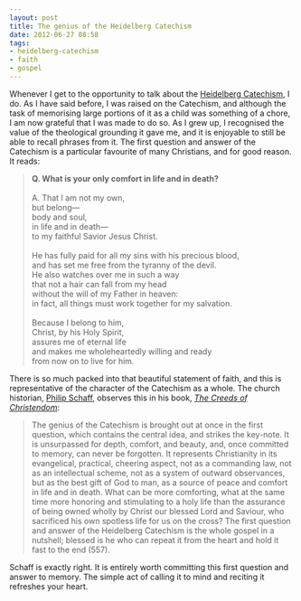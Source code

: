 ```yaml
---
layout: post
title: The genius of the Heidelberg Catechism
date: 2012-06-27 08:58
tags:
- heidelberg-catechism
- faith
- gospel
---
```

<p>Whenever I get to the opportunity to talk about the <a href="http://www.crcna.org/pages/heidelberg_main.cfm" target="_blank">Heidelberg Catechism</a>, I do. As I have said before, I was raised on the Catechism, and although the task of memorising large portions of it as a child was something of a chore, I am now grateful that I was made to do so. As I grew up, I recognised the value of the theological grounding it gave me, and it is enjoyable to still be able to recall phrases from it. The first question and answer of the Catechism is a particular favourite of many Christians, and for good reason. It reads:</p>
<blockquote>
<strong>Q. What is your only comfort in life and in death?</strong><br>
<br>
A. That I am not my own,<br>
but belong—<br>
body and soul,<br>
in life and in death—<br>
to my faithful Savior Jesus Christ.<br>
<br>
He has fully paid for all my sins with his precious blood,<br>
and has set me free from the tyranny of the devil.<br>
He also watches over me in such a way<br>
that not a hair can fall from my head<br>
without the will of my Father in heaven:<br>
in fact, all things must work together for my salvation.<br>
<br>
Because I belong to him,<br>
Christ, by his Holy Spirit,<br>
assures me of eternal life<br>
and makes me wholeheartedly willing and ready<br>
from now on to live for him.
</blockquote>
<p>There is so much packed into that beautiful statement of faith, and this is representative of the character of the Catechism as a whole. The church historian, <a href="http://en.wikipedia.org/wiki/Philip_Schaff" target="_blank">Philip Schaff</a>, observes this in his book, <a href="http://www.amazon.co.uk/gp/product/1602068895/ref=as_li_qf_sp_asin_il_tl?ie=UTF8&amp;tag=jakebeldercom-21&amp;linkCode=as2&amp;camp=1634&amp;creative=6738&amp;creativeASIN=1602068895" target="_blank"><em>The Creeds of Christendom</em></a>:</p>
<blockquote>
The genius of the Catechism is brought out at once in the  first question, which contains the central idea, and strikes the  key-note. It is unsurpassed for depth, comfort, and beauty, and, once  committed to memory, can never be forgotten. It represents Christianity  in its evangelical, practical, cheering aspect, not as a commanding law,  not as an intellectual scheme, not as a system of outward observances,  but as the best gift of God to man, as a source of peace and comfort in  life and in death. What can be more comforting, what at the same time  more honoring and stimulating to a holy life than the assurance of being  owned wholly by Christ our blessed Lord and Saviour, who sacrificed his  own spotless life for us on the cross? The first question and answer of  the Heidelberg Catechism is the whole gospel in a nutshell; blessed is  he who can repeat it from the heart and hold it fast to the end (557).
</blockquote>

Schaff is exactly right. It is entirely worth committing this first question and answer to memory. The simple act of calling it to mind and reciting it refreshes your heart.
